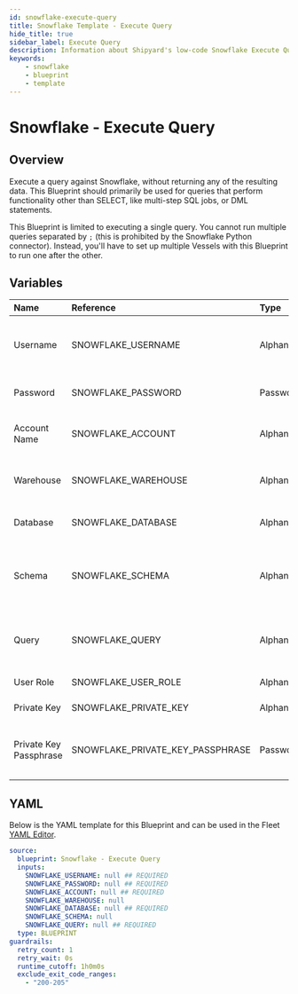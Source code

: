 ```yaml
---
id: snowflake-execute-query
title: Snowflake Template - Execute Query
hide_title: true
sidebar_label: Execute Query
description: Information about Shipyard's low-code Snowflake Execute Query blueprint. Execute any SQL query against a Snowflake database. 
keywords:
    - snowflake
    - blueprint
    - template
---
```


# Snowflake - Execute Query

## Overview
Execute a query against Snowflake, without returning any of the resulting data. This Blueprint should primarily be used for queries that perform functionality other than SELECT, like multi-step SQL jobs, or DML statements.

This Blueprint is limited to executing a single query. You cannot run multiple queries separated by `;` (this is prohibited by the Snowflake Python connector). Instead, you'll have to set up multiple Vessels with this Blueprint to run one after the other.

## Variables

| Name | Reference | Type | Required | Default | Options | Description |
|:-----|:----------|:-----|:---------|:--------|:--------|:------------|
| Username | SNOWFLAKE_USERNAME  | Alphanumeric |:white_check_mark: | - | - | The Snowflake Username that has access to the table, schema, and warehouse that you want to use. |
| Password | SNOWFLAKE_PASSWORD  | Password |:heavy_minus_sign: | - | - | The password associated with your Username. |
| Account Name | SNOWFLAKE_ACCOUNT  | Alphanumeric |:white_check_mark: | - | - | Typically found in the URL you use to access Snowflake, before `.snowflakecomputing.com` |
| Warehouse | SNOWFLAKE_WAREHOUSE  | Alphanumeric |:heavy_minus_sign: | - | - | If left blank, will use the default warehouse associated with the provided username. |
| Database | SNOWFLAKE_DATABASE  | Alphanumeric |:white_check_mark: | - | - | The name of the Database that you want to run a query against. |
| Schema | SNOWFLAKE_SCHEMA  | Alphanumeric |:heavy_minus_sign: | - | - | The name of the Schema you want to run a query against. If left blank, it's expected that your query will include the schema in it. |
| Query | SNOWFLAKE_QUERY  | Alphanumeric |:white_check_mark: | - | - | The contents of the SQL query that you want to run. Does not support running multiple queries separated by `;` |
| User Role | SNOWFLAKE_USER_ROLE  | Alphanumeric |:heavy_minus_sign: | - | - | The optional role for the database user |
| Private Key | SNOWFLAKE_PRIVATE_KEY  | Alphanumeric |:heavy_minus_sign: | - | - | The optional private key to use for authentication |
| Private Key Passphrase | SNOWFLAKE_PRIVATE_KEY_PASSPHRASE  | Password |:heavy_minus_sign: | - | - | The passphrase for the private key file. Is required only if authenticating with a private key |


## YAML
Below is the YAML template for this Blueprint and can be used in the Fleet [YAML Editor](../../reference/fleets/yaml-editor.md).
```yaml
source:
  blueprint: Snowflake - Execute Query
  inputs:
    SNOWFLAKE_USERNAME: null ## REQUIRED
    SNOWFLAKE_PASSWORD: null ## REQUIRED
    SNOWFLAKE_ACCOUNT: null ## REQUIRED
    SNOWFLAKE_WAREHOUSE: null 
    SNOWFLAKE_DATABASE: null ## REQUIRED
    SNOWFLAKE_SCHEMA: null 
    SNOWFLAKE_QUERY: null ## REQUIRED
  type: BLUEPRINT
guardrails:
  retry_count: 1
  retry_wait: 0s
  runtime_cutoff: 1h0m0s
  exclude_exit_code_ranges:
    - "200-205"
```
